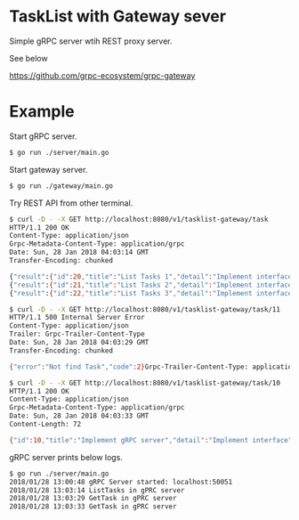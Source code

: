 # TaskList with Gateway sever

Simple gRPC server wtih REST proxy server.

See below

https://github.com/grpc-ecosystem/grpc-gateway


# Example
Start gRPC server.

```bash
$ go run ./server/main.go
```

Start gateway server.

```bash
$ go run ./gateway/main.go
```

Try REST API from other terminal.

```bash
$ curl -D - -X GET http://localhost:8080/v1/tasklist-gateway/task
HTTP/1.1 200 OK
Content-Type: application/json
Grpc-Metadata-Content-Type: application/grpc
Date: Sun, 28 Jan 2018 04:03:14 GMT
Transfer-Encoding: chunked

{"result":{"id":20,"title":"List Tasks 1","detail":"Implement interface"}}
{"result":{"id":21,"title":"List Tasks 2","detail":"Implement interface"}}
{"result":{"id":22,"title":"List Tasks 3","detail":"Implement interface"}}

$ curl -D - -X GET http://localhost:8080/v1/tasklist-gateway/task/11
HTTP/1.1 500 Internal Server Error
Content-Type: application/json
Trailer: Grpc-Trailer-Content-Type
Date: Sun, 28 Jan 2018 04:03:29 GMT
Transfer-Encoding: chunked

{"error":"Not find Task","code":2}Grpc-Trailer-Content-Type: application/grpc

$ curl -D - -X GET http://localhost:8080/v1/tasklist-gateway/task/10
HTTP/1.1 200 OK
Content-Type: application/json
Grpc-Metadata-Content-Type: application/grpc
Date: Sun, 28 Jan 2018 04:03:33 GMT
Content-Length: 72

{"id":10,"title":"Implement gRPC server","detail":"Implement interface"}%
```

gRPC server prints below logs.

```bash
$ go run ./server/main.go
2018/01/28 13:00:48 gRPC Server started: localhost:50051
2018/01/28 13:03:14 ListTasks in gPRC server
2018/01/28 13:03:29 GetTask in gPRC server
2018/01/28 13:03:33 GetTask in gPRC server
```

